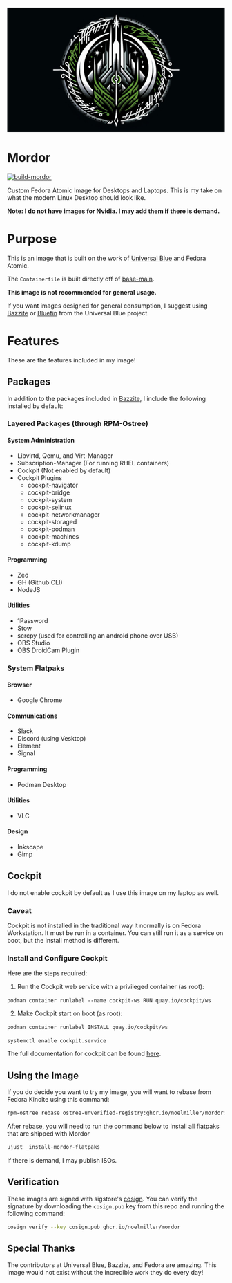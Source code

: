 ![Isengard Logo](assets/logo.jpg)

# Mordor
[![build-mordor](https://github.com/noelmiller/mordor/actions/workflows/build.yml/badge.svg)](https://github.com/noelmiller/mordor/actions/workflows/build.yml)

Custom Fedora Atomic Image for Desktops and Laptops. This is my take on what the modern Linux Desktop should look like.

**Note: I do not have images for Nvidia. I may add them if there is demand.**

# Purpose

This is an image that is built on the work of [Universal Blue](https://github.com/ublue-os) and Fedora Atomic.

The `Containerfile` is built directly off of [base-main](https://github.com/ublue-os/main).

**This image is not recommended for general usage.**

If you want images designed for general consumption, I suggest using [Bazzite](https://github.com/ublue-os/bazzite) or [Bluefin](https://github.com/ublue-os/bluefin) from the Universal Blue project.

# Features

These are the features included in my image!

## Packages

In addition to the packages included in [Bazzite](https://github.com/ublue-os/bazzite), I include the following installed by default:

### Layered Packages (through RPM-Ostree)

#### System Administration

- Libvirtd, Qemu, and Virt-Manager
- Subscription-Manager (For running RHEL containers)
- Cockpit (Not enabled by default)
- Cockpit Plugins
  - cockpit-navigator
  - cockpit-bridge
  - cockpit-system
  - cockpit-selinux
  - cockpit-networkmanager
  - cockpit-storaged
  - cockpit-podman
  - cockpit-machines
  - cockpit-kdump

#### Programming

- Zed
- GH (Github CLI)
- NodeJS

#### Utilities

- 1Password
- Stow
- scrcpy (used for controlling an android phone over USB)
- OBS Studio
- OBS DroidCam Plugin

### System Flatpaks

#### Browser

- Google Chrome

#### Communications

- Slack
- Discord (using Vesktop)
- Element
- Signal

#### Programming

- Podman Desktop

#### Utilities

- VLC

#### Design

- Inkscape
- Gimp

## Cockpit

I do not enable cockpit by default as I use this image on my laptop as well.

### Caveat

Cockpit is not installed in the traditional way it normally is on Fedora Workstation. It must be run in a container. You can still run it as a service on boot, but the install method is different.

### Install and Configure Cockpit

Here are the steps required:

1. Run the Cockpit web service with a privileged container (as root):

`podman container runlabel --name cockpit-ws RUN quay.io/cockpit/ws`

2. Make Cockpit start on boot (as root):

`podman container runlabel INSTALL quay.io/cockpit/ws`

`systemctl enable cockpit.service`

The full documentation for cockpit can be found [here](https://cockpit-project.org/running.html#coreos).

## Using the Image

If you do decide you want to try my image, you will want to rebase from Fedora Kinoite using this command:

```bash
rpm-ostree rebase ostree-unverified-registry:ghcr.io/noelmiller/mordor:latest
```

After rebase, you will need to run the command below to install all flatpaks that are shipped with Mordor

```bash
ujust _install-mordor-flatpaks
```

If there is demand, I may publish ISOs.

## Verification

These images are signed with sigstore's [cosign](https://docs.sigstore.dev/cosign/overview/). You can verify the signature by downloading the `cosign.pub` key from this repo and running the following command:

```bash
cosign verify --key cosign.pub ghcr.io/noelmiller/mordor
```

## Special Thanks

The contributors at Universal Blue, Bazzite, and Fedora are amazing. This image would not exist without the incredible work they do every day!
